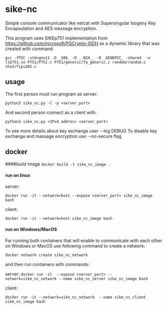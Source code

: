 # sike-nc
Simple console communicator like netcat with Supersingular Isogeny Key Encapsulation and AES 
message encryption.

This program uses SIKEp751 implementation from https://github.com/microsoft/PQCrypto-SIDH
as a dynamic library that was created with command:

`gcc -fPIC -std=gnu11 -D _X86_ -D __NIX__ -D _GENERIC_ -shared  -o lib751.so P751/P751.c P751/generic/fp_generic.c random/random.c sha3/fips202.c`

## usage
The first person must run program as server:

`python3 sike_nc.py -l -p <server_port>`

And second person connect as a client with:

`python3 sike_nc.py <IPv4 addres> <server_port>`

To see more details about key exchange user --log DEBUG
To disable key exchange and massage encryption use --no-secure flag

## docker
####build image
`docker build -t sike_nc_image .`
#### run on linux
server:

`docker run -it --network=host --expose <server_port> sike_nc_image bash`

client:

`docker run -it --network=host sike_nc_image bash`

#### run on Windows/MacOS
For running both containers that will enable to communicate with each other on Windows or MacOS use following command to create a network:

`docker network create sike_nc_network`

and then run containers with commands:

server:
`docker run -it  --expose <server_port> --network=sike_nc_network --name sike_nc_server sike_nc_image bash`

client:

`docker run -it --network=sike_nc_network  --name sike_nc_client sike_nc_image bash`


